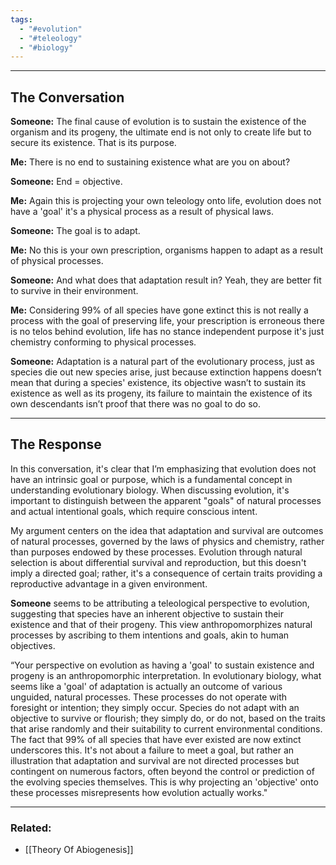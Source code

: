 ```yaml
---
tags:
  - "#evolution"
  - "#teleology"
  - "#biology"
---
```

---
## The Conversation

**Someone:** The final cause of evolution is to sustain the existence of the organism and its progeny, the ultimate end is not only to create life but to secure its existence. That is its purpose.

**Me:** There is no end to sustaining existence what are you on about?

**Someone:** End = objective.

**Me:** Again this is projecting your own teleology onto life, evolution does not have a 'goal' it's a physical process as a result of physical laws.

**Someone:** The goal is to adapt.

**Me:** No this is your own prescription, organisms happen to adapt as a result of physical processes.

**Someone:** And what does that adaptation result in? Yeah, they are better fit to survive in their environment.

**Me:** Considering 99% of all species have gone extinct this is not really a process with the goal of preserving life, your prescription is erroneous there is no telos behind evolution, life has no stance independent purpose it's just chemistry conforming to physical processes.

**Someone:** Adaptation is a natural part of the evolutionary process, just as species die out new species arise, just because extinction happens doesn’t mean that during a species' existence, its objective wasn’t to sustain its existence as well as its progeny, its failure to maintain the existence of its own descendants isn’t proof that there was no goal to do so.

---
## The Response

In this conversation, it's clear that I’m emphasizing that evolution does not have an intrinsic goal or purpose, which is a fundamental concept in understanding evolutionary biology. When discussing evolution, it's important to distinguish between the apparent "goals" of natural processes and actual intentional goals, which require conscious intent.

My argument centers on the idea that adaptation and survival are outcomes of natural processes, governed by the laws of physics and chemistry, rather than purposes endowed by these processes. Evolution through natural selection is about differential survival and reproduction, but this doesn't imply a directed goal; rather, it's a consequence of certain traits providing a reproductive advantage in a given environment.

**Someone** seems to be attributing a teleological perspective to evolution, suggesting that species have an inherent objective to sustain their existence and that of their progeny. This view anthropomorphizes natural processes by ascribing to them intentions and goals, akin to human objectives.

“Your perspective on evolution as having a 'goal' to sustain existence and progeny is an anthropomorphic interpretation. In evolutionary biology, what seems like a 'goal' of adaptation is actually an outcome of various unguided, natural processes. These processes do not operate with foresight or intention; they simply occur. Species do not adapt with an objective to survive or flourish; they simply do, or do not, based on the traits that arise randomly and their suitability to current environmental conditions. The fact that 99% of all species that have ever existed are now extinct underscores this. It's not about a failure to meet a goal, but rather an illustration that adaptation and survival are not directed processes but contingent on numerous factors, often beyond the control or prediction of the evolving species themselves. This is why projecting an 'objective' onto these processes misrepresents how evolution actually works."

---
### Related:

* [[Theory Of Abiogenesis]]